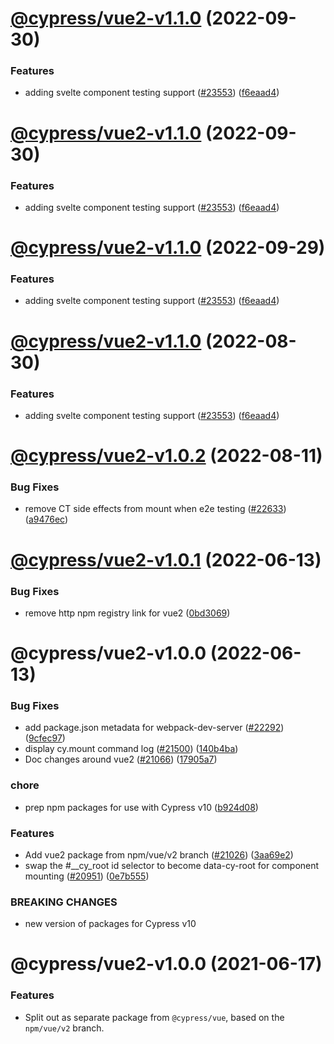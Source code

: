 # [@cypress/vue2-v1.1.0](https://github.com/cypress-io/cypress/compare/@cypress/vue2-v1.0.2...@cypress/vue2-v1.1.0) (2022-09-30)


### Features

* adding svelte component testing support ([#23553](https://github.com/cypress-io/cypress/issues/23553)) ([f6eaad4](https://github.com/cypress-io/cypress/commit/f6eaad40e1836fa9db87c60defa5ae6f390c8fd8))

# [@cypress/vue2-v1.1.0](https://github.com/cypress-io/cypress/compare/@cypress/vue2-v1.0.2...@cypress/vue2-v1.1.0) (2022-09-30)


### Features

* adding svelte component testing support ([#23553](https://github.com/cypress-io/cypress/issues/23553)) ([f6eaad4](https://github.com/cypress-io/cypress/commit/f6eaad40e1836fa9db87c60defa5ae6f390c8fd8))

# [@cypress/vue2-v1.1.0](https://github.com/cypress-io/cypress/compare/@cypress/vue2-v1.0.2...@cypress/vue2-v1.1.0) (2022-09-29)


### Features

* adding svelte component testing support ([#23553](https://github.com/cypress-io/cypress/issues/23553)) ([f6eaad4](https://github.com/cypress-io/cypress/commit/f6eaad40e1836fa9db87c60defa5ae6f390c8fd8))

# [@cypress/vue2-v1.1.0](https://github.com/cypress-io/cypress/compare/@cypress/vue2-v1.0.2...@cypress/vue2-v1.1.0) (2022-08-30)


### Features

* adding svelte component testing support ([#23553](https://github.com/cypress-io/cypress/issues/23553)) ([f6eaad4](https://github.com/cypress-io/cypress/commit/f6eaad40e1836fa9db87c60defa5ae6f390c8fd8))

# [@cypress/vue2-v1.0.2](https://github.com/cypress-io/cypress/compare/@cypress/vue2-v1.0.1...@cypress/vue2-v1.0.2) (2022-08-11)


### Bug Fixes

* remove CT side effects from mount when e2e testing ([#22633](https://github.com/cypress-io/cypress/issues/22633)) ([a9476ec](https://github.com/cypress-io/cypress/commit/a9476ecb3d43f628b689e060294a1952937cb1a7))

# [@cypress/vue2-v1.0.1](https://github.com/cypress-io/cypress/compare/@cypress/vue2-v1.0.0...@cypress/vue2-v1.0.1) (2022-06-13)


### Bug Fixes

* remove http npm registry link for vue2 ([0bd3069](https://github.com/cypress-io/cypress/commit/0bd306962bce2a32d7b87fc1811a7b9feeb63ae2))

# @cypress/vue2-v1.0.0 (2022-06-13)


### Bug Fixes

* add package.json metadata for webpack-dev-server ([#22292](https://github.com/cypress-io/cypress/issues/22292)) ([9cfec97](https://github.com/cypress-io/cypress/commit/9cfec9750f2ddc9fe691aabbe2ecc9bc02a3d915))
* display cy.mount command log ([#21500](https://github.com/cypress-io/cypress/issues/21500)) ([140b4ba](https://github.com/cypress-io/cypress/commit/140b4ba2110243712a614a39b2408c30cce4d0b1))
* Doc changes around vue2 ([#21066](https://github.com/cypress-io/cypress/issues/21066)) ([17905a7](https://github.com/cypress-io/cypress/commit/17905a79ee5106b0d72c8e74bb717fcd7b796dee))


### chore

* prep npm packages for use with Cypress v10 ([b924d08](https://github.com/cypress-io/cypress/commit/b924d086ee2e2ccc93303731e001b2c9e9d0af17))


### Features

* Add vue2 package from npm/vue/v2 branch ([#21026](https://github.com/cypress-io/cypress/issues/21026)) ([3aa69e2](https://github.com/cypress-io/cypress/commit/3aa69e2538aae5702bfc48789c54f37263ce08fc))
* swap the #__cy_root id selector to become data-cy-root for component mounting ([#20951](https://github.com/cypress-io/cypress/issues/20951)) ([0e7b555](https://github.com/cypress-io/cypress/commit/0e7b555f93fb403f431c5de4a07ae7ad6ac89ba2))


### BREAKING CHANGES

* new version of packages for Cypress v10

# @cypress/vue2-v1.0.0 (2021-06-17)

### Features

* Split out as separate package from `@cypress/vue`, based on the `npm/vue/v2` branch.
